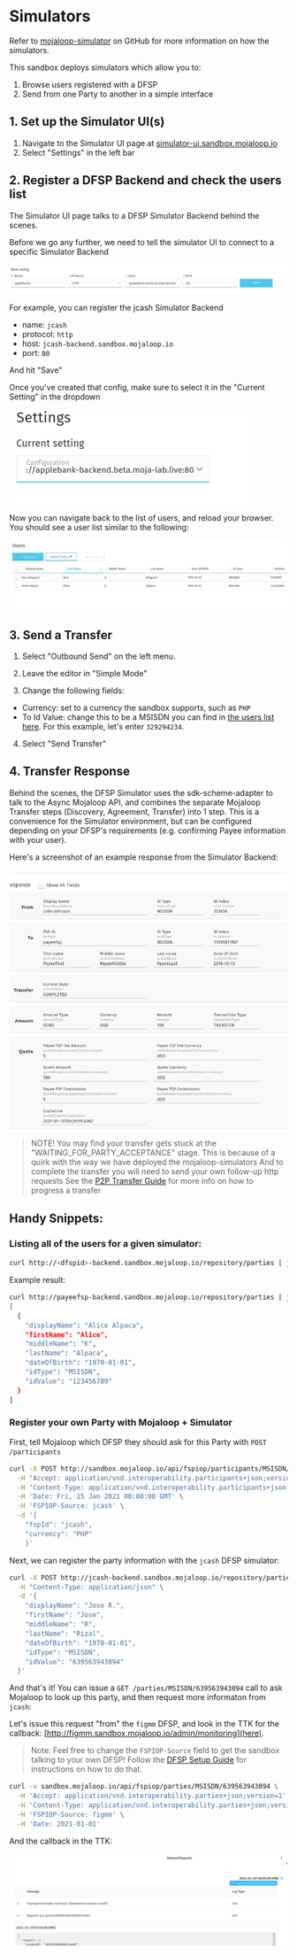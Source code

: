 # Simulators

Refer to [mojaloop-simulator](https://github.com/mojaloop/mojaloop-simulator) on GitHub for more information on how the simulators.


This sandbox deploys simulators which allow you to:
1. Browse users registered with a DFSP
2. Send from one Party to another in a simple interface
## 1. Set up the Simulator UI(s)

1. Navigate to the Simulator UI page at [simulator-ui.sandbox.mojaloop.io](http://simulator-ui.sandbox.mojaloop.io)
2. Select "Settings" in the left bar

## 2. Register a DFSP Backend and check the users list

The Simulator UI page talks to a DFSP Simulator Backend behind the scenes. 

Before we go any further, we need to tell the simulator UI to connect to a specific Simulator Backend

![](../assets/register_config.png)

For example, you can register the jcash Simulator Backend

- name: `jcash`
- protocol: `http`
- host: `jcash-backend.sandbox.mojaloop.io`
- port: `80`

And hit "Save"

Once you've created that config, make sure to select it in the "Current Setting" in the dropdown

![](../assets/select_config.png)

Now you can navigate back to the list of users, and reload your browser. You should see a user list similar to the following:

![](../assets/user_list.png)

## 3. Send a Transfer

1. Select "Outbound Send" on the left menu.

2. Leave the editor in "Simple Mode"


3. Change the following fields:

- Currency: set to a currency the sandbox supports, such as `PHP`
- To Id Value: change this to be a MSISDN you can find in [the users list here](/overview/#parties). For this example, let's enter `329294234`.

4. Select "Send Transfer"

## 4. Transfer Response

Behind the scenes, the DFSP Simulator uses the sdk-scheme-adapter to talk to the Async Mojaloop API, and combines the separate Mojaloop Transfer steps (Discovery, Agreement, Transfer) into 1 step. This is a convenience for the Simulator environment, but can be configured depending on your DFSP's requirements (e.g. confirming Payee information with your user).

Here's a screenshot of an example response from the Simulator Backend:


![the transfer response](../assets/transfer_result.png)

> NOTE!
> You may find your transfer gets stuck at the "WAITING_FOR_PARTY_ACCEPTANCE" stage.
> This is because of a quirk with the way we have deployed the mojaloop-simulators
> And to complete the transfer you will need to send your own follow-up http requests
> See the [P2P Transfer Guide](/guides/payments/p2p-transfer-sync.html#_2-agreement)
> for more info on how to progress a transfer

## Handy Snippets:
### Listing all of the users for a given simulator:

```bash
curl http://<dfspid>-backend.sandbox.mojaloop.io/repository/parties | jq
```

Example result:
```bash
curl http://payeefsp-backend.sandbox.mojaloop.io/repository/parties | jq
[
  {
    "displayName": "Alice Alpaca",
    "firstName": "Alice",
    "middleName": "K",
    "lastName": "Alpaca",
    "dateOfBirth": "1970-01-01",
    "idType": "MSISDN",
    "idValue": "123456789"
  }
]

```


<!-- ## Simplified P2P Transfer

todo -->


### Register your own Party with Mojaloop + Simulator

First, tell Mojaloop which DFSP they should ask for this Party with `POST /participants`
```bash
curl -X POST http://sandbox.mojaloop.io/api/fspiop/participants/MSISDN/639563943094 \
  -H "Accept: application/vnd.interoperability.participants+json;version=1" \
  -H "Content-Type: application/vnd.interoperability.participants+json;version=1.0" \
  -H 'Date: Fri, 15 Jan 2021 00:00:00 GMT' \
  -H 'FSPIOP-Source: jcash' \
  -d '{ 
    "fspId": "jcash", 
    "currency": "PHP" 
    }'
```

Next, we can register the party information with the `jcash` DFSP simulator:

```bash
curl -X POST http://jcash-backend.sandbox.mojaloop.io/repository/parties \
  -H "Content-Type: application/json" \
  -d '{
    "displayName": "Jose R.",
    "firstName": "Jose",
    "middleName": "R",
    "lastName": "Rizal",
    "dateOfBirth": "1970-01-01",
    "idType": "MSISDN",
    "idValue": "639563943094"
  }'
```

And that's it! You can issue a `GET /parties/MSISDN/639563943094` call to ask Mojaloop to look up this party, and then request more informaton from `jcash`:

Let's issue this request "from" the `figmm` DFSP, and look in the TTK for the callback: [http://figmm.sandbox.mojaloop.io/admin/monitoring](here).

> Note:
> Feel free to change the `FSPIOP-Source` field to get the sandbox talking to your own DFSP!
> Follow the [DFSP Setup Guide](/guides/onboarding/dfsp-setup/) for instructions on how to do that. 

```bash
curl -v sandbox.mojaloop.io/api/fspiop/parties/MSISDN/639563943094 \
  -H 'Accept: application/vnd.interoperability.parties+json;version=1' \
  -H 'Content-Type: application/vnd.interoperability.parties+json;version=1.0' \
  -H 'FSPIOP-Source: figmm' \
  -H 'Date: 2021-01-01'
```

And the callback in the TTK:

![](../assets/simulators_ttk_callback.png)
